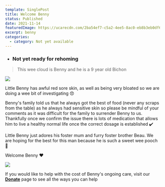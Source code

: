 ```yaml
---
template: SinglePost
title: Welcome Benny
status: Published
date: 2021-11-14
featuredImage: https://ucarecdn.com/2ba54ef7-c5a2-4ee5-8ac0-eb8b3eb0df68/-/crop/671x463/0,141/-/preview/
excerpt: benny
categories:
  - category: Not yet available
---
```

* ### **Not yet ready for rehoming**

> This wee cloud is Benny and he is a 9 year old Bichon 

![](https://ucarecdn.com/ef8d891e-59f5-468f-81b5-f0b2112e046a/)


Little Benny has awful red sore skin, as well as being very bloated so we are doing a wee bit of investigating 😞

Benny's family told us that he always got the best of food (never any scraps from the table) as he always had sensitive skin so please be mindful of your comments as it was difficult for the family to surrender Benny to us. 
Thankfully once we confirm the issue there is lots of medication that allows him to live a healthy normal life once the correct dosage is established ✔️ 

Little Benny just adores his foster mum and furry foster brother Beau. We are hoping for the best for this man because he is such a sweet wee pooch 🐾

Welcome Benny ❤️

![](https://ucarecdn.com/45cbd85b-8ff7-433b-9554-4e80108bebf6/)

If you would like to help with the cost of Benny's ongoing care, visit our **[Donate](https://www.friendsofrescueni.com/donate/)** page to see all the ways you can help